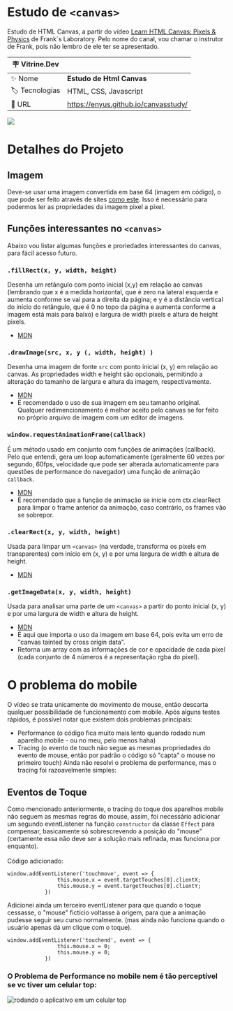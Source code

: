 # Estudo de ```<canvas>```
Estudo de HTML Canvas, a partir do vídeo <a href="https://youtu.be/vAJEHf92tV0" target="_blank">Learn HTML Canvas: Pixels & Physics</a> de Frank´s Laboratory. Pelo nome do canal, vou chamar o instrutor de Frank, pois não lembro de ele ter se apresentado.

| :placard: Vitrine.Dev |     |
| -------------  | --- |
| :sparkles: Nome        | **Estudo de Html Canvas**
| :label: Tecnologias | HTML, CSS, Javascript
| :rocket: URL         | https://enyus.github.io/canvasstudy/

<!-- Inserir imagem com a #vitrinedev ao final do link -->
![](https://media.giphy.com/media/YjgNtUi04yG8AtZvcY/giphy-downsized.gif#vitrinedev)

# Detalhes do Projeto

## Imagem
Deve-se usar uma imagem convertida em base 64 (imagem em código), o que pode ser feito através de sites <a href="https://www.base64-image.de/encode" target="_blank">como este</a>. Isso é necessário para podermos ler as propriedades da imagem pixel a pixel.

## Funções interessantes no ```<canvas>```
Abaixo vou listar algumas funções e proriedades interessantes do canvas, para fácil acesso futuro.

### ```.fillRect(x, y, width, height)```
Desenha um retângulo com ponto inicial (x,y) em relação ao canvas (lembrando que x é a medida horizontal, que é zero na lateral esquerda e aumenta conforme se vai para a direita da página; e y é a distância vertical do início do retângulo, que é 0 no topo da página e aumenta conforme a imagem está mais para baixo) e largura de width pixels e altura de height pixels.
- <a href="https://developer.mozilla.org/pt-BR/docs/Web/API/CanvasRenderingContext2D/fillRect" target="_blank">MDN</a>

### ```.drawImage(src, x, y (, width, height) )```
Desenha uma imagem de fonte ```src``` com ponto inicial (x, y) em relação ao canvas. As propriedades width e height são opcionais, permitindo a alteração do tamanho de largura e altura da imagem, respectivamente.
- <a href="https://developer.mozilla.org/en-US/docs/Web/API/CanvasRenderingContext2D/drawImage" target="_blank">MDN</a>
- É recomendado o uso de sua imagem em seu tamanho original. Qualquer redimencionamento é melhor aceito pelo canvas se for feito no próprio arquivo de imagem com um editor de imagens.

### ```window.requestAnimationFrame(callback)```
É um método usado em conjunto com funções de animações (callback). Pelo que entendi, gera um loop automaticamente (geralmente 60 vezes por segundo, 60fps, velocidade que pode ser alterada automaticamente para questões de performance do navegador) uma função de animação ```callback```.
- <a href="https://developer.mozilla.org/pt-BR/docs/Web/API/Window/requestAnimationFrame" target="_blank">MDN</a>
- É recomendado que a função de animação se inicie com ctx.clearRect para limpar o frame anterior da animação, caso contrário, os frames vão se sobrepor.

### ```.clearRect(x, y, width, height)```
Usada para limpar um ```<canvas>``` (na verdade, transforma os pixels em transparentes) com início em (x, y) e por uma largura de width e altura de height.
- <a href="https://developer.mozilla.org/en-US/docs/Web/API/CanvasRenderingContext2D/clearRect" target="_blank">MDN</a>

### ```.getImageData(x, y, width, height)```
Usada para analisar uma parte de um ```<canvas>``` a partir do ponto inicial (x, y) e por uma largura de width e altura de height.
- <a href="https://developer.mozilla.org/en-US/docs/Web/API/CanvasRenderingContext2D/getImageData" target="_blank">MDN</a>
- É aqui que importa o uso da imagem em base 64, pois evita um erro de "canvas tainted by cross origin data".
- Retorna um array com as informações de cor e opacidade de cada pixel (cada conjunto de 4 números é a representação rgba do pixel).


# O problema do mobile
O vídeo se trata unicamente do movimento de mouse, então descarta qualquer possibilidade de funcionamento com mobile. Após alguns testes rápidos, é possível notar que existem dois problemas principais:
- Performance (o código fica muito mais lento quando rodado num aparelho mobile - ou no meu, pelo menos haha)
- Tracing (o evento de touch não segue as mesmas propriedades do evento de mouse, então por padrão o código só "capta" o mouse no primeiro touch)
Ainda não resolvi o problema de performance, mas o tracing foi razoavelmente simples:

## Eventos de Toque
Como mencionado anteriormente, o tracing do toque dos aparelhos mobile não seguem as mesmas regras do mouse, assim, foi necessário adicionar um segundo eventListener na função ```constructor``` da classe ```Effect``` para compensar, basicamente só sobrescrevendo a posição do "mouse" (certamente essa não deve ser a solução mais refinada, mas funciona por enquanto). <br><br>
Código adicionado:
```
window.addEventListener('touchmove', event => {
                this.mouse.x = event.targetTouches[0].clientX;
                this.mouse.y = event.targetTouches[0].clientY;
            })
```

Adicionei ainda um terceiro eventListener para que quando o toque cessasse, o "mouse" fictício voltasse à origem, para que a animação pudesse seguir seu curso normalmente. (mas ainda não funciona quando o usuário apenas dá um clique com o toque).<br>
```
window.addEventListener('touchend', event => {
                this.mouse.x = 0;
                this.mouse.y = 0;
            })
```

### O Problema de Performance no mobile nem é tão perceptível se vc tiver um celular top:
<img src="https://media.giphy.com/media/5xtAxtvNdyV6nd2kWF/giphy-downsized.gif" alt="rodando o aplicativo em um celular top">
